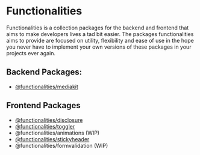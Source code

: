 # Functionalities

Functionalities is a collection packages for the backend and frontend that aims to make developers lives a tad bit easier. The packages functionalities aims to provide are focused on utility, flexibility and ease of use in the hope you never have to implement your own versions of these packages in your projects ever again.

## Backend Packages:

- [@functionalities/mediakit](/packages/mediakit/README.md)

## Frontend Packages

- [@functionalities/disclosure](/packages/disclosure/README.md)
- [@functionalities/toggler](/packages/toggler/README.md) 
- @functionalities/animations (WIP)
- [@functionalities/stickyheader](/packages/stickyheader/README.md)
- @functionalities/formvalidation (WIP)
